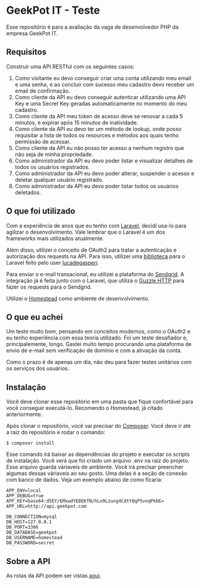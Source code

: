 # GeekPot IT - Teste
Esse repositório é para a avaliação da vaga de desenvolvedor PHP da empresa GeekPot IT.

## Requisitos
Construir uma API RESTful com os seguintes casos:
1. Como visitante eu devo conseguir criar uma conta utilizando meu email e uma senha, e ao concluir com sucesso meu cadastro devo receber um email de confirmação.
2. Como cliente da API eu devo conseguir autenticar utilizando uma API Key e uma Secret Key geradas automaticamente no momento do meu cadastro.
3. Como cliente da API meu token de acesso deve se renovar a cada 5 minutos, e expirar após 15 minutos de inatividade.
4. Como cliente da API eu devo ter um método de lookup, onde posso requisitar a lista de todos os resources e métodos aos quais tenho permissão de acessar.
5. Como cliente da API eu não posso ter acesso a nenhum registro que não seja de minha propriedade.
6. Como administrador da API eu devo poder listar e visualizar detalhes de todos os usuários registrados.
7. Como administrador da API eu devo poder alterar, suspender o acesso e deletar qualquer usuário registrado.
8. Como administrador da API eu devo poder listar todos os usuários deletados.

## O que foi utilizado
Com a experiência de anos que eu tenho com [Laravel](https://laravel.com/), decidi usa-lo para agilizar o desenvolvimento. Vale lembrar que o Laravel é um dos frameworks mais utilizados atualmente.

Além disso, utilizei o conceito de OAuth2 para tratar a autenticação e autorização dos requests na API. Para isso, utilizei uma [biblioteca](https://github.com/lucadegasperi/oauth2-server-laravel/) para o Laravel feito pelo user [lucadegasperi](https://github.com/lucadegasperi/).

Para enviar o e-mail transacional, eu utilizei a plataforma do [Sendgrid](http://sendgrid.com/). A integração já é feita junto com o Laravel, que utiliza o [Guzzle HTTP](https://github.com/guzzle/guzzle) para fazer os requests para o Sendgrid.

Utilizei o [Homestead](https://laravel.com/docs/5.2/homestead) como ambiente de desenvolvimento.

## O que eu achei
Um teste muito bom, pensando em conceitos modernos, como o OAuth2 e eu tenho experiência com essa teoria utilizado. Foi um teste desafiador e, principalemente, longo. Gastei muito tempo procurando uma plataforma de envio de e-mail sem verificação de domínio e com a ativação da conta.

Como o prazo é de apenas um dia, não deu para fazer testes unitários com os serviços dos usuários.

## Instalação
Você deve clonar esse repositório em uma pasta que fique confortável para você conseguir executá-lo. Recomendo o Homestead, já citado anteriormente.

Após clonar o repositório, você vai precisar do [Composer](https://getcomposer.org). Você deve ir até a raiz do repositório e rodar o comando:

```
$ composer install
```

Esse comando irá baixar as dependências do projeto e executar os scripts de instalação. Você verá que foi criado um arquivo .env na raiz do projeto. Esse arquivo guarda váriaveis de ambiente. Você irá precisar preencher algumas dessas váriaveis ao seu gosto. Uma delas é a seção de conexão com banco de dados. Veja um exemplo abaixo de como ficaria:

```
APP_ENV=local
APP_DEBUG=true
APP_KEY=base64:d5EY/EMxwdYE8EKfN/hLo9Lzung4Cdtt0qP5vnqPkbE=
APP_URL=http://api.geekpot.com

DB_CONNECTION=mysql
DB_HOST=127.0.0.1
DB_PORT=3306
DB_DATABASE=geekpot
DB_USERNAME=homestead
DB_PASSWORD=secret
```

## Sobre a API
As rotas da API podem ser vistas [aqui](api.md).
